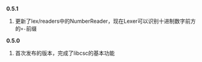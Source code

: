 

**0.5.1**

1. 更新了lex/readers中的NumberReader，现在Lexer可以识别十进制数字前方的`+-`前缀

**0.5.0**

1. 首次发布的版本，完成了libcsc的基本功能